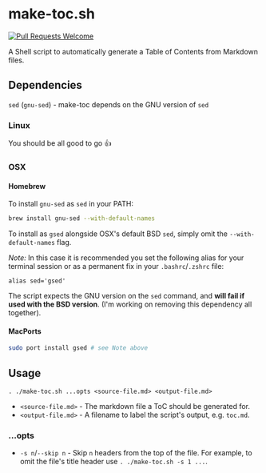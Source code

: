 # make-toc.sh
<a href="https://github.com/tobiasbueschel/awesome-pokemon/pulls"><img alt="Pull Requests Welcome" src="https://img.shields.io/badge/PRs-welcome-brightgreen.svg?style=flat-square"></a>

A Shell script to automatically generate a Table of Contents from Markdown files.

## Dependencies
`sed` (`gnu-sed`) - make-toc depends on the GNU version of `sed`

### Linux
You should be all good to go :+1:

### OSX
#### Homebrew
To install `gnu-sed` as `sed` in your PATH:
```sh
brew install gnu-sed --with-default-names
```
To install as `gsed` alongside OSX's default BSD `sed`, simply omit the `--with-default-names` flag.

_Note:_ In this case it is recommended you set the following alias for your terminal session or as a permanent fix in your `.bashrc`/`.zshrc` file:
```
alias sed='gsed'
```
The script expects the GNU version on the `sed` command, and **will fail if used with the BSD version**. (I'm working on removing this dependency all together).

#### MacPorts
```sh
sudo port install gsed # see Note above
```


## Usage
```
. ./make-toc.sh ...opts <source-file.md> <output-file.md>
```

- `<source-file.md>` - The markdown file a ToC should be generated for.
- `<output-file.md>` - A filename to label the script's output, e.g. `toc.md`.

### ...opts
- `-s n`/`--skip n` - Skip `n` headers from the top of the file. For example, to omit the file's title header use `. ./make-toc.sh -s 1 ...`.
